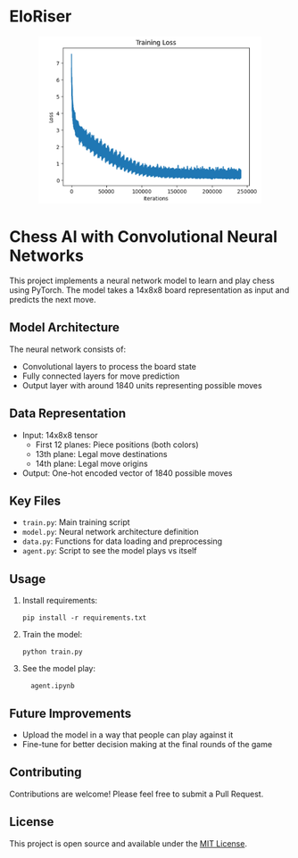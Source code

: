 # EloRiser
<p align="center">
  <img src="assets\training_loss.PNG" width="400" height="300" alt="Loss">
</p>

# Chess AI with Convolutional Neural Networks

This project implements a neural network model to learn and play chess using PyTorch. The model takes a 14x8x8 board representation as input and predicts the next move.

## Model Architecture

The neural network consists of:
- Convolutional layers to process the board state
- Fully connected layers for move prediction
- Output layer with around 1840 units representing possible moves

## Data Representation

- Input: 14x8x8 tensor
   - First 12 planes: Piece positions (both colors)
   - 13th plane: Legal move destinations
   - 14th plane: Legal move origins
- Output: One-hot encoded vector of 1840 possible moves

## Key Files

- `train.py`: Main training script
- `model.py`: Neural network architecture definition
- `data.py`: Functions for data loading and preprocessing
- `agent.py`: Script to see the model plays vs itself

## Usage

1. Install requirements:
    ```
    pip install -r requirements.txt
    ```

2. Train the model:
    ```
    python train.py
    ```

3. See the model play:
    ```
      agent.ipynb
    ```

## Future Improvements

- Upload the model in a way that people can play against it
- Fine-tune for better decision making at the final rounds of the game

## Contributing

Contributions are welcome! Please feel free to submit a Pull Request.

## License

This project is open source and available under the [MIT License](LICENSE).
